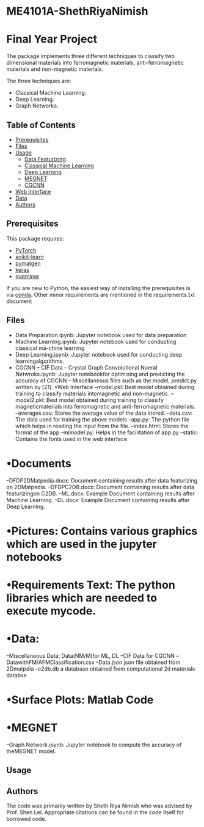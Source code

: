 # ME4101A-ShethRiyaNimish
# Final Year Project


The package implements three different techniques to classify two dimensional materials into ferromagnetic materials, anti-ferromagnetic materials and non-magnetic materials. 

The three techniques are:

- Classical Machine Learning.
- Deep Learning.
- Graph Networks.


## Table of Contents

- [Prerequisites](#prerequisites)
- [Files](#files)
- [Usage](#usage)
  - [Data Featurizing](#define-a-customized-dataset)
  - [Classical Machine Learning](#train-a-cgcnn-model)
  - [Deep Learning](#predict-material-properties-with-a-pre-trained-cgcnn-model)
  - [MEGNET](#megnet)
  - [CGCNN](#cgcnn)
- [Web Interface](#wi)
- [Data](#data)
- [Authors](#authors)




##  Prerequisites

This package requires:

- [PyTorch](http://pytorch.org)
- [scikit-learn](http://scikit-learn.org/stable/)
- [pymatgen](http://pymatgen.org)
- [keras](https://keras.io)
- [matminer](https://matminer.readthedocs.io/en/latest/)


If you are new to Python, the easiest way of installing the prerequisites is via [conda](https://conda.io/docs/index.html). Other minor requirements are mentioned in the requirements.txt document

## Files
- Data Preparation.ipynb:  Jupyter notebook used for data preparation
- Machine Learning.ipynb:  Jupyter notebook used for conducting classical ma-chine learning
- Deep  Learning.ipynb:  Jupyter  notebook  used  for  conducting  deep  learningalgorithms.
- CGCNN
  – CIF Data 
  – Crystal Graph Convolutional Nueral Netwroks.ipynb:  Jupyter notebookfor optimising and predicting the accuracy of CGCNN
  – Miscellaneous files such as the model, predict.py written by [21].
•Web Interface
 –model.pkl: Best model obtained during training to classify materials intomagnetic and non-magnetic.
 –model2.pkl:  Best  model  obtained  during  training  to  classify  magneticmaterials into ferromagnetic and anti-ferromagnetic materials.
 –averages.csv:  Stores the average value of the data stored.
 –data.csv:  The data used for training the above models
 –app.py:  The python file which helps in reading the input from the file.
 –index.html:  Stores the format of the app
 –mlmodel.py:  Helps in the facilitation of app.py
 –static:  Contains the fonts used in the web interface
 # •Documents
 –DFDP2DMatpedia.docx: Document containing results after data featurizing on 2DMatpedia.
 –DFDPC2DB.docx:  Document  containing  results  after  data  featurizingon C2DB.
 –ML.docx: Example Document containing results after Machine Learning.
 –DL.docx:  Example Document containing results after Deep Learning.
 # •Pictures:  Contains various graphics which are used in the jupyter notebooks
 # •Requirements  Text:  The  python  libraries  which  are  needed  to  execute  mycode.
 # •Data:
 –Miscellaneous Data:  Data(NM/M)for ML, DL
 –CIF Data for CGCNN
 –DatawithFM/AFMClassification.csv
 –Data.json json file obtained from 2Dmatpdia
 –c2db.db a database obtained from computational 2d materials databse
 # •Surface Plots:  Matlab Code
 # •MEGNET
 –Graph Network.ipynb: Jupyter notebook to compute the accuracy of theMEGNET model.

## Usage





## Authors

The code was primarily written by Sheth Riya Nimish who was advised by Prof. Shen Lei. 
Appropriate citations can be found in the code itself for borrowed code.

